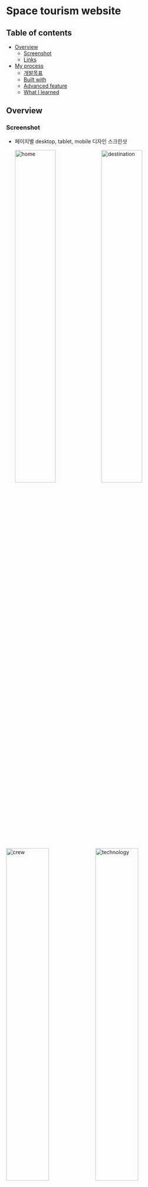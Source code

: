 # Space tourism website

## Table of contents

- [Overview](#overview)
  - [Screenshot](#screenshot)
  - [Links](#links)
- [My process](#my-process)
  - [개발목표](#개발목표)
  - [Built with](#built-with)
  - [Advanced feature](#Advanced-feature)
  - [What I learned](#what-i-learned)

## Overview

### Screenshot

- 페이지별 desktop, tablet, mobile 디자인 스크린샷

  <img src="https://user-images.githubusercontent.com/94341508/196621956-588b2914-8551-4b82-a8b8-2ceda69d1537.png" alt="home" width="48%" />
  <img src="https://user-images.githubusercontent.com/94341508/196621990-99dd2b4c-f538-4ec7-a465-25d2607f5b04.png" alt="destination" width="48%" />

<img src="https://user-images.githubusercontent.com/94341508/196622016-1a5cf4a0-b320-4d60-bf0b-5239ffec2da3.png" alt="crew" width="48%" /><img src="https://user-images.githubusercontent.com/94341508/196622032-8a4c0d67-650e-4a7d-b9cd-7f4a820ffe23.png" alt="technology" width="48%" />

### Links

- Go to Repository: [Github Repository](https://github.com/sagekim6/Space-tourism.git)
- Live Site URL: [https://sagekim6.github.io/space-tourism/](https://sagekim6.github.io/space-tourism/)

## My process

### 개발목표

- 리액트 라우터를 이용한 페이지 이동 구현
- aria 속성과 tab을 이용한 높은 접근성
- 모바일 퍼스트 디자인과 반응형 웹 디자인 구현

### Built with

- Semantic HTML5 markup
- Scss
- Styled-component
- Flexbox
- Grid
- Media query
- [React](https://reactjs.org/)

### Advanced feature

#### 1. React-router를 사용한 페이지 이동

![router-cut](https://user-images.githubusercontent.com/94341508/197944938-a897b0b0-e46b-442d-a8b5-158e8e5c5942.gif)

**1-1.** App 컴포넌트에서 URL 경로를 지정하였습니다.

```javascript
import { BrowserRouter, Routes, Route } from "react-router-dom";
import "./style/app.scss";
import data from "./data.json";
// Pages
import Home from "./pages/Home";
import Crew from "./pages/Crew";
import Destination from "./pages/Destination";
import Technology from "./pages/Technology";

function App() {
  return (
    <>
      <a href="#content" className="skip-to-content">
        skip to content
      </a>
      <BrowserRouter>
        <Routes>
          <Route path="/" element={<Home />} />
          <Route path="/destinations/" element={<Destination data={data} />} />
          <Route path="/crews/" element={<Crew data={data} />} />
          <Route path="/technologies/" element={<Technology data={data} />} />
        </Routes>
      </BrowserRouter>
    </>
  );
}

export default App;
```

**1-2.** Header.js에서 `Link` 컴포넌트를 사용해 클릭 시 해당 페이지로 이동합니다.

```javascript
import { Link } from "react-router-dom";

const Header = () => {
  // other code...

  return (
    <header className="Header">
      {/*
        ...other code... 
       */}
      <nav>
        <ul id="Primary-nav" className="Primary-nav" data-visible="false">
          <li>
            <Link to="/">
              <span aria-hidden="true">00</span>HOME
            </Link>
          </li>
          <li>
            <Link to="/destinations/">
              <span aria-hidden="true">01</span>DESTINATION
            </Link>
          </li>
          <li>
            <Link to="/crews/">
              <span aria-hidden="true">02</span>CREW
            </Link>
          </li>
          <li>
            <Link to="/technologies/">
              <span aria-hidden="true">03</span>TECHNOLOGY
            </Link>
          </li>
        </ul>
      </nav>
    </header>
  );
};

export default memo(Header);
```

#### 2. Skip-to-content 링크

- 키보드를 사용하는 사용자가 내비게이션을 스킵하고 바로 본문으로 건너뛸 수 있게 `Skip-to-content` 링크를 구현하여 좀 더 자유롭게 페이지를 돌아다닐 수 있도록 하였습니다.

![skip-to-content](https://user-images.githubusercontent.com/94341508/196963714-d7e263cc-7148-48c4-b0e1-2d17517d36aa.gif)

```javascript
import { BrowserRouter, Routes, Route } from "react-router-dom";
import "./style/app.scss";
import data from "./data.json";
// Pages
import Home from "./pages/Home";
import Crew from "./pages/Crew";
import Destination from "./pages/Destination";
import Technology from "./pages/Technology";

function App() {
  return (
    <>
      {/* 본문 바로 가기 */}
      <a href="#content" className="skip-to-content">
        skip to content
      </a>
      <BrowserRouter>
        <Routes>
          <Route path="/" element={<Home />} />
          <Route path="/destinations/" element={<Destination data={data} />} />
          <Route path="/crews/" element={<Crew data={data} />} />
          <Route path="/technologies/" element={<Technology data={data} />} />
        </Routes>
      </BrowserRouter>
    </>
  );
}

export default App;
```

#### 3. 높은 접근성

**3-1.** `sr-only` 사용

부트스트랩의 `sr-only`클래스를 믹스인으로 정의하여 웹 접근성을 높였습니다.

```css
// screen reader only
@mixin sr-only {
  position: absolute;
  width: 1px;
  height: 1px;
  padding: 0;
  margin: -1px;
  overflow: hidden;
  border: 0;
  clip: rect(0, 0, 0, 0);
  white-space: nowrap;
}
```

**3-2.** `WAI-ARIA` 사용

어떤 버튼이 클릭 되었는지 알려주기 위해 `aria-selected` 속성을 추가하였습니다. `handleSelected` 함수로 클릭 된 버튼에만 속성값이 `true`로 변경되고 나머지는 `false`가 됩니다.

```javascript
<div role={"tablist"} onClick={handleSelected} className="Destination-list">
  <button role="tab" aria-selected="true" data-planet="Moon">
    <span>Moon</span>
    Moon
  </button>
  <button role="tab" aria-selected="false" data-planet="Mars">
    <span>Mars</span>
    Mars
  </button>
  <button role="tab" aria-selected="false" data-planet="Europa">
    <span>Europa</span>
    Europa
  </button>
  <button role="tab" aria-selected="false" data-planet="Titan">
    <span>Titan</span>
    Titan
  </button>
</div>
```

### What I learned

#### 1. `<picture>` 태그

Technology 컴포넌트에서 mobile과 tablet 크기에서 사용되는 이미지와 desktop에서 사용되는 이미지가 달랐습니다.  
어떻게 하면 이 부분을 구현할 수 있을까 고민하면서 여러 가지를 검색하다가 `<picture>` 태그를 발견하였습니다. 처음 보는 태그였고 이름에서 이미지와 관련된 태그이지 않을까 유추하였습니다. 알아보니 현재 상황과 잘 맞는 태그인 것 같아 시도해보니 원하는 데로 잘 동작하였습니다.

디스플레이 크기가 45em 이상이면 `<source>` 요소의 이미지가 나오고 아니라면 `<img>` 요소의 이미지가 나오게 됩니다.

```javascript
<picture>
  <source srcset="{changeTechImage()[1]}" media="(min-width: 45em)" />
  <img src="{changeTechImage()[0]}" alt="{currentStep[0].name}" />
</picture>
```
